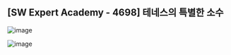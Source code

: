 ## [SW Expert Academy - 4698] 테네스의 특별한 소수

![image](https://user-images.githubusercontent.com/22045163/109188527-623fff00-77d6-11eb-8ceb-ec66155a0e35.png)

![image](https://user-images.githubusercontent.com/22045163/109188601-6f5cee00-77d6-11eb-97ad-b06c00d9a4f0.png)

